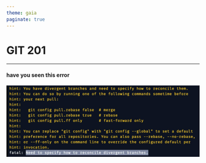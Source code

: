 ```yaml
---
theme: gaia
paginate: true
---
```


# GIT 201

---

#### have you seen this error

![bg contain](assets/git-pull-rebase-error.png)
